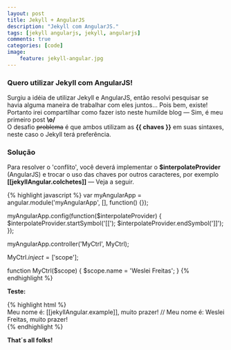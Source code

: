 ```yaml
---
layout: post
title: Jekyll + AngularJS
description: "Jekyll com AngularJS."
tags: [jekyll angularjs, jekyll, angularjs]
comments: true
categories: [code]
image:
    feature: jekyll-angular.jpg
---
```


### Quero utilizar Jekyll com AngularJS!


Surgiu a idéia de utilizar Jekyll e AngularJS, então resolvi pesquisar se havia alguma maneira de trabalhar com eles juntos... Pois bem, existe! Portanto irei compartilhar como fazer isto neste humilde blog — Sim, é meu primeiro post **\\o/**<br>
O desafio <del>problema</del> é que ambos utilizam as **\{\{ chaves }}** em suas sintaxes, neste caso o Jekyll terá preferência.

### Solução

Para resolver o 'conflito', você deverá implementar o **$interpolateProvider** (AngularJS) e trocar o uso das chaves por outros caracteres, por exemplo **<span ng-controller="PostCtrl"><strong>[[jekyllAngular.colchetes]]</strong></span>** — Veja a seguir.

{% highlight javascript %}
var myAngularApp = angular.module('myAngularApp', [], function() {});

myAngularApp.config(function($interpolateProvider) {
	$interpolateProvider.startSymbol('[[');
	$interpolateProvider.endSymbol(']]');
});

myAngularApp.controller('MyCtrl', MyCtrl);

MyCtrl.$inject = ['$scope'];

function MyCtrl($scope) {
	$scope.name = 'Weslei Freitas';
}
{% endhighlight %}

**Teste:** 
<div ng-controller="PostCtrl">
{% highlight html %}
<div>
    Meu nome é: [[jekyllAngular.example]], muito prazer! // Meu nome é: Weslei Freitas, muito prazer!
</div>
{% endhighlight %}
</div>

**That´s all folks!** <i class="fa fa-thumbs-o-up"></i>

